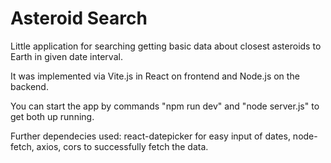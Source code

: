 # Asteroid Search

Little application for searching getting basic data about closest asteroids to Earth in given date interval.

It was implemented via Vite.js in React on frontend and Node.js on the backend.

You can start the app by commands "npm run dev" and "node server.js" to get both up running.

Further dependecies used: react-datepicker for easy input of dates, node-fetch, axios, cors to successfully fetch the data.
